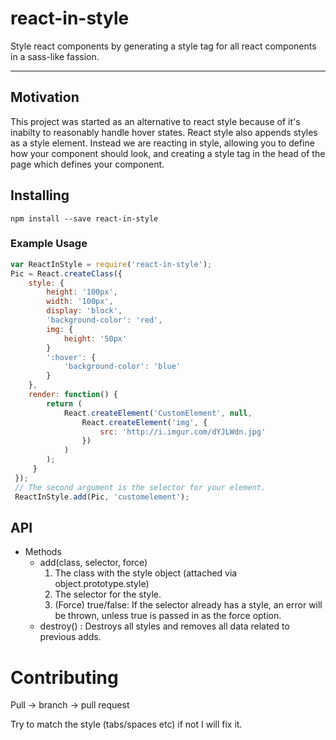 # react-in-style

Style react components by generating a style tag for all react components in a sass-like fassion.

--------------------------------------------------------------------------------------------------
## Motivation

This project was started as an alternative to react style because of it's inabilty to reasonably handle 
hover states. React style also appends styles as a style element. Instead we are reacting in style, allowing you
to define how your component should look, and creating a style tag in the head of the page which defines your component.


## Installing

`npm install --save react-in-style`


### Example Usage

```javascript
var ReactInStyle = require('react-in-style');
Pic = React.createClass({
    style: {
        height: '100px',
        width: '100px',
        display: 'block',
        'background-color': 'red',     
        img: {
            height: '50px'
        }
        ':hover': {
            'background-color': 'blue'
        }
    },
    render: function() {
        return (
            React.createElement('CustomElement', null,
                React.createElement('img', {
                    src: 'http://i.imgur.com/dYJLWdn.jpg'
                })
            )
        );
     }
 });
 // The second argument is the selector for your element.
 ReactInStyle.add(Pic, 'customelement');
 ```

## API

* Methods
    - add(class, selector, force)
        1. The class with the style object (attached via object.prototype.style)
        2. The selector for the style.
        3. (Force) true/false: If the selector already has a style, an error will be thrown, unless true is passed in as the force option.
    - destroy() : Destroys all styles and removes all data related to previous adds.

# Contributing

Pull -> branch -> pull request

Try to match the style (tabs/spaces etc) if not I will fix it.